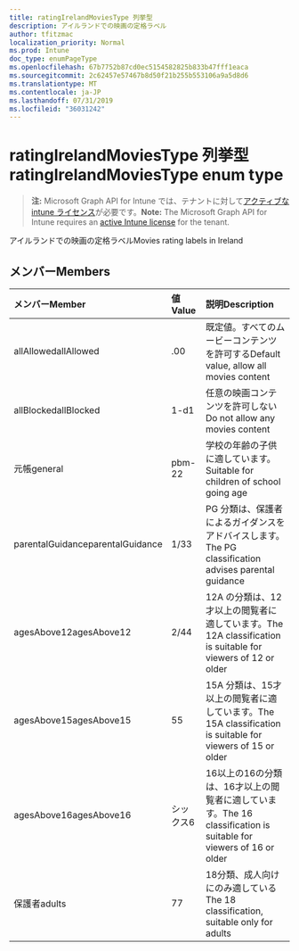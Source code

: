 ```yaml
---
title: ratingIrelandMoviesType 列挙型
description: アイルランドでの映画の定格ラベル
author: tfitzmac
localization_priority: Normal
ms.prod: Intune
doc_type: enumPageType
ms.openlocfilehash: 67b7752b87cd0ec5154582825b833b47fff1eaca
ms.sourcegitcommit: 2c62457e57467b8d50f21b255b553106a9a5d8d6
ms.translationtype: MT
ms.contentlocale: ja-JP
ms.lasthandoff: 07/31/2019
ms.locfileid: "36031242"
---
```

# <a name="ratingirelandmoviestype-enum-type"></a><span data-ttu-id="51eac-103">ratingIrelandMoviesType 列挙型</span><span class="sxs-lookup"><span data-stu-id="51eac-103">ratingIrelandMoviesType enum type</span></span>

> <span data-ttu-id="51eac-104">**注:** Microsoft Graph API for Intune では、テナントに対して[アクティブな intune ライセンス](https://go.microsoft.com/fwlink/?linkid=839381)が必要です。</span><span class="sxs-lookup"><span data-stu-id="51eac-104">**Note:** The Microsoft Graph API for Intune requires an [active Intune license](https://go.microsoft.com/fwlink/?linkid=839381) for the tenant.</span></span>

<span data-ttu-id="51eac-105">アイルランドでの映画の定格ラベル</span><span class="sxs-lookup"><span data-stu-id="51eac-105">Movies rating labels in Ireland</span></span>

## <a name="members"></a><span data-ttu-id="51eac-106">メンバー</span><span class="sxs-lookup"><span data-stu-id="51eac-106">Members</span></span>
|<span data-ttu-id="51eac-107">メンバー</span><span class="sxs-lookup"><span data-stu-id="51eac-107">Member</span></span>|<span data-ttu-id="51eac-108">値</span><span class="sxs-lookup"><span data-stu-id="51eac-108">Value</span></span>|<span data-ttu-id="51eac-109">説明</span><span class="sxs-lookup"><span data-stu-id="51eac-109">Description</span></span>|
|:---|:---|:---|
|<span data-ttu-id="51eac-110">allAllowed</span><span class="sxs-lookup"><span data-stu-id="51eac-110">allAllowed</span></span>|<span data-ttu-id="51eac-111">.0</span><span class="sxs-lookup"><span data-stu-id="51eac-111">0</span></span>|<span data-ttu-id="51eac-112">既定値。すべてのムービーコンテンツを許可する</span><span class="sxs-lookup"><span data-stu-id="51eac-112">Default value, allow all movies content</span></span>|
|<span data-ttu-id="51eac-113">allBlocked</span><span class="sxs-lookup"><span data-stu-id="51eac-113">allBlocked</span></span>|<span data-ttu-id="51eac-114">1-d</span><span class="sxs-lookup"><span data-stu-id="51eac-114">1</span></span>|<span data-ttu-id="51eac-115">任意の映画コンテンツを許可しない</span><span class="sxs-lookup"><span data-stu-id="51eac-115">Do not allow any movies content</span></span>|
|<span data-ttu-id="51eac-116">元帳</span><span class="sxs-lookup"><span data-stu-id="51eac-116">general</span></span>|<span data-ttu-id="51eac-117">pbm-2</span><span class="sxs-lookup"><span data-stu-id="51eac-117">2</span></span>|<span data-ttu-id="51eac-118">学校の年齢の子供に適しています。</span><span class="sxs-lookup"><span data-stu-id="51eac-118">Suitable for children of school going age</span></span>|
|<span data-ttu-id="51eac-119">parentalGuidance</span><span class="sxs-lookup"><span data-stu-id="51eac-119">parentalGuidance</span></span>|<span data-ttu-id="51eac-120">1/3</span><span class="sxs-lookup"><span data-stu-id="51eac-120">3</span></span>|<span data-ttu-id="51eac-121">PG 分類は、保護者によるガイダンスをアドバイスします。</span><span class="sxs-lookup"><span data-stu-id="51eac-121">The PG classification advises parental guidance</span></span>|
|<span data-ttu-id="51eac-122">agesAbove12</span><span class="sxs-lookup"><span data-stu-id="51eac-122">agesAbove12</span></span>|<span data-ttu-id="51eac-123">2/4</span><span class="sxs-lookup"><span data-stu-id="51eac-123">4</span></span>|<span data-ttu-id="51eac-124">12A の分類は、12才以上の閲覧者に適しています。</span><span class="sxs-lookup"><span data-stu-id="51eac-124">The 12A classification is suitable for viewers of 12 or older</span></span>|
|<span data-ttu-id="51eac-125">agesAbove15</span><span class="sxs-lookup"><span data-stu-id="51eac-125">agesAbove15</span></span>|<span data-ttu-id="51eac-126">5</span><span class="sxs-lookup"><span data-stu-id="51eac-126">5</span></span>|<span data-ttu-id="51eac-127">15A 分類は、15才以上の閲覧者に適しています。</span><span class="sxs-lookup"><span data-stu-id="51eac-127">The 15A classification is suitable for viewers of 15 or older</span></span>|
|<span data-ttu-id="51eac-128">agesAbove16</span><span class="sxs-lookup"><span data-stu-id="51eac-128">agesAbove16</span></span>|<span data-ttu-id="51eac-129">シックス</span><span class="sxs-lookup"><span data-stu-id="51eac-129">6</span></span>|<span data-ttu-id="51eac-130">16以上の16の分類は、16才以上の閲覧者に適しています。</span><span class="sxs-lookup"><span data-stu-id="51eac-130">The 16 classification is suitable for viewers of 16 or older</span></span>|
|<span data-ttu-id="51eac-131">保護者</span><span class="sxs-lookup"><span data-stu-id="51eac-131">adults</span></span>|<span data-ttu-id="51eac-132">7</span><span class="sxs-lookup"><span data-stu-id="51eac-132">7</span></span>|<span data-ttu-id="51eac-133">18分類、成人向けにのみ適している</span><span class="sxs-lookup"><span data-stu-id="51eac-133">The 18 classification, suitable only for adults</span></span>|



